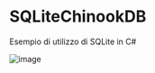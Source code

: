 # SQLiteChinookDB
Esempio di utilizzo di SQLite in C#

![image](https://user-images.githubusercontent.com/249618/235079909-9d03a357-5144-4c92-82e3-2537d08fb48e.png)

